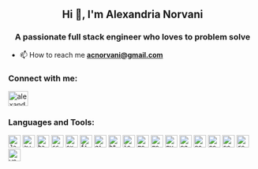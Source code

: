 
<h2 align="center">Hi 👋, I'm Alexandria Norvani</h2>
<h3 align="center">A passionate full stack engineer who loves to problem solve</h3>

- 📫 How to reach me **acnorvani@gmail.com**

<h3 align="left">Connect with me:</h3>
<p align="left">
<a href="https://linkedin.com/in/alexandrianorvani" target="blank"><img align="center" src="https://raw.githubusercontent.com/rahuldkjain/github-profile-readme-generator/master/src/images/icons/Social/linked-in-alt.svg" alt="alexandrianorvani" height="30" width="40" /></a>
</p>

<h3 align="left">Languages and Tools:</h3>
<p align="left">
  <code><img title="Javascript" height="25" src="https://img.shields.io/badge/JavaScript-323330?style=for-the-badge&logo=javascript&logoColor=F7DF1E"></code>
  <code><img title="aws" height="25" src="https://img.shields.io/badge/Amazon_AWS-FF9900?style=for-the-badge&logo=amazonaws&logoColor=white"></code>
  <code><img title="babel" height="25" src="https://img.shields.io/badge/Babel-F9DC3E?style=for-the-badge&logo=babel&logoColor=white"></code>
  <code><img title="css" height="25" src="https://img.shields.io/badge/CSS3-1572B6?style=for-the-badge&logo=css3&logoColor=white"></code>
  <code><img title="express" height="25" src="https://img.shields.io/badge/Express.js-000000?style=for-the-badge&logo=express&logoColor=white"></code>
  <code><img title="figma" height="25" src="https://img.shields.io/badge/Figma-F24E1E?style=for-the-badge&logo=figma&logoColor=white"></code>
  <code><img title="git" height="25" src="https://img.shields.io/badge/GIT-E44C30?style=for-the-badge&logo=git&logoColor=white"></code>
  <code><img title="html" height="25" src="https://img.shields.io/badge/HTML5-E34F26?style=for-the-badge&logo=html5&logoColor=white"></code>
  <code><img title="jest" height="25" src="https://img.shields.io/badge/Jest-C21325?style=for-the-badge&logo=jest&logoColor=white"></code>
  <code><img title="mocha" height="25" src="https://img.shields.io/badge/Mocha-8D6748?style=for-the-badge&logo=Mocha&logoColor=white"></code>
  <code><img title="mongoDB" height="25" src="https://img.shields.io/badge/MongoDB-4EA94B?style=for-the-badge&logo=mongodb&logoColor=white"></code>
  <code><img title="mysql" height="25" src="https://img.shields.io/badge/MySQL-005C84?style=for-the-badge&logo=mysql&logoColor=white"></code>
  <code><img title="nginx" height="25" src="https://img.shields.io/badge/Nginx-009639?style=for-the-badge&logo=nginx&logoColor=white"></code>
  <code><img title="node" height="25" src="https://img.shields.io/badge/Node.js-339933?style=for-the-badge&logo=nodedotjs&logoColor=white"></code>
  <code><img title="postgreSQL" height="25" src="https://img.shields.io/badge/PostgreSQL-316192?style=for-the-badge&logo=postgresql&logoColor=white"></code>
  <code><img title="postman" height="25" src="https://img.shields.io/badge/Postman-FF6C37?style=for-the-badge&logo=Postman&logoColor=white"></code>
  <code><img title="react" height="25" src="https://img.shields.io/badge/React-20232A?style=for-the-badge&logo=react&logoColor=61DAFB"></code>
  <code><img title="webpack" height="25" src="https://img.shields.io/badge/Webpack-8DD6F9?style=for-the-badge&logo=Webpack&logoColor=white"></code>
 </p>
